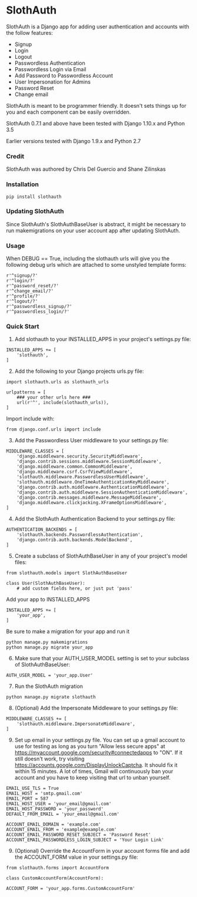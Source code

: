 # SlothAuth

SlothAuth is a Django app for adding user authentication and accounts with the follow features:

- Signup
- Login
- Logout
- Passwordless Authentication
- Passwordless Login via Email
- Add Password to Passwordless Account
- User Impersonation for Admins
- Password Reset
- Change email

SlothAuth is meant to be programmer friendly. It doesn't sets things up for you and each component can be easily overridden.

SlothAuth 0.7.1 and above have been tested with Django 1.10.x and Python 3.5

Earlier versions tested with Django 1.9.x and Python 2.7

### Credit

SlothAuth was authored by Chris Del Guercio and Shane Zilinskas

### Installation

```
pip install slothauth
```

### Updating SlothAuth

Since SlothAuth's SlothAuthBaseUser is abstract, it might be necessary to run makemigrations on your user account app after updating SlothAuth.

### Usage

When DEBUG == True, including the slothauth urls will give you the following debug urls which are attached to some unstyled template forms:

```
r'^signup/?'
r'^login/?'
r'^password_reset/?'
r'^change_email/?'
r'^profile/?'
r'^logout/?'
r'^passwordless_signup/?'
r'^passwordless_login/?'
```

### Quick Start

1) Add slothauth to your INSTALLED_APPS in your project's settings.py file:
```
INSTALLED_APPS += [
    'slothauth',
]
```

2) Add the following to your Django projects urls.py file:
```
import slothauth.urls as slothauth_urls

urlpatterns = [
    ### your other urls here ###
    url(r'^', include(slothauth_urls)),
]
```

Import include with:
```
from django.conf.urls import include
```

3) Add the Passwordless User middleware to your settings.py file:
```
MIDDLEWARE_CLASSES = [
    'django.middleware.security.SecurityMiddleware',
    'django.contrib.sessions.middleware.SessionMiddleware',
    'django.middleware.common.CommonMiddleware',
    'django.middleware.csrf.CsrfViewMiddleware',
    'slothauth.middleware.PasswordlessUserMiddleware',
    'slothauth.middleware.OneTimeAuthenticationKeyMiddleware',
    'django.contrib.auth.middleware.AuthenticationMiddleware',
    'django.contrib.auth.middleware.SessionAuthenticationMiddleware',
    'django.contrib.messages.middleware.MessageMiddleware',
    'django.middleware.clickjacking.XFrameOptionsMiddleware',
]
```

4) Add the SlothAuth Authentication Backend to your settings.py file:
```
AUTHENTICATION_BACKENDS = [
    'slothauth.backends.PasswordlessAuthentication',
    'django.contrib.auth.backends.ModelBackend',
]
```

5) Create a subclass of SlothAuthBaseUser in any of your project's model files:
```
from slothauth.models import SlothAuthBaseUser

class User(SlothAuthBaseUser):
    # add custom fields here, or just put 'pass'
```

Add your app to INSTALLED_APPS

```
INSTALLED_APPS += [
    'your_app',
]
```

Be sure to make a migration for your app and run it
```
python manage.py makemigrations
python manage.py migrate your_app
```

6) Make sure that your AUTH_USER_MODEL setting is set to your subclass of SlothAuthBaseUser:
```
AUTH_USER_MODEL = 'your_app.User'
```

7) Run the SlothAuth migration
```
python manage.py migrate slothauth
```

8) (Optional) Add the Impersonate Middleware to your settings.py file:
```
MIDDLEWARE_CLASSES += [
    'slothauth.middleware.ImpersonateMiddleware',
]
```

9) Set up email in your settings.py file. You can set up a gmail account to use for testing as long as you turn
"Allow less secure apps" at https://myaccount.google.com/security#connectedapps to "ON". If it still doesn't work, try
visiting https://accounts.google.com/DisplayUnlockCaptcha. It should fix it within 15 minutes. A lot of times, Gmail
will continuously ban your account and you have to keep visiting that url to unban yourself.
```
EMAIL_USE_TLS = True
EMAIL_HOST = 'smtp.gmail.com'
EMAIL_PORT = 587
EMAIL_HOST_USER = 'your_email@gmail.com'
EMAIL_HOST_PASSWORD = 'your_password'
DEFAULT_FROM_EMAIL = 'your_email@gmail.com'

ACCOUNT_EMAIL_DOMAIN = 'example.com'
ACCOUNT_EMAIL_FROM = 'example@example.com'
ACCOUNT_EMAIL_PASSWORD_RESET_SUBJECT = 'Password Reset'
ACCOUNT_EMAIL_PASSWORDLESS_LOGIN_SUBJECT = 'Your Login Link'
```

9) (Optional) Override the AccountForm in your account forms file and add the ACCOUNT_FORM value in your settings.py file:
```
from slothauth.forms import AccountForm

class CustomAccountForm(AccountForm):
```

```
ACCOUNT_FORM = 'your_app.forms.CustomAccountForm'
```
